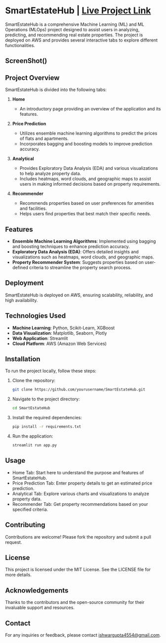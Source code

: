 # SmartEstateHub | [Live Project Link](https://smartestateapp.streamlit.app/)

SmartEstateHub is a comprehensive Machine Learning (ML) and ML Operations (MLOps) project designed to assist users in analyzing, predicting, and recommending real estate properties. The project is deployed on AWS and provides several interactive tabs to explore different functionalities.

## ScreenShot()

## Project Overview

SmartEstateHub is divided into the following tabs:

1. **Home**
   - An introductory page providing an overview of the application and its features.

2. **Price Prediction**
   - Utilizes ensemble machine learning algorithms to predict the prices of flats and apartments.
   - Incorporates bagging and boosting models to improve prediction accuracy.

3. **Analytical**
   - Provides Exploratory Data Analysis (EDA) and various visualizations to help analyze property data.
   - Includes heatmaps, word clouds, and geographic maps to assist users in making informed decisions based on property requirements.

4. **Recommender**
   - Recommends properties based on user preferences for amenities and facilities.
   - Helps users find properties that best match their specific needs.

## Features

- **Ensemble Machine Learning Algorithms**: Implemented using bagging and boosting techniques to enhance prediction accuracy.
- **Exploratory Data Analysis (EDA)**: Offers detailed insights and visualizations such as heatmaps, word clouds, and geographic maps.
- **Property Recommender System**: Suggests properties based on user-defined criteria to streamline the property search process.

## Deployment

SmartEstateHub is deployed on AWS, ensuring scalability, reliability, and high availability.

## Technologies Used

- **Machine Learning**: Python, Scikit-Learn, XGBoost
- **Data Visualization**: Matplotlib, Seaborn, Plotly
- **Web Application**: Streamlit
- **Cloud Platform**: AWS (Amazon Web Services)

## Installation

To run the project locally, follow these steps:

1. Clone the repository:
   ```bash
   git clone https://github.com/yourusername/SmartEstateHub.git

2. Navigate to the project directory:
    ```bash
   cd SmartEstateHub

3. Install the required dependencies:

    ```bash
    pip install -r requirements.txt

4. Run the application:

    ```bash
    streamlit run app.py

## Usage
- Home Tab: Start here to understand the purpose and features of SmartEstateHub.
- Price Prediction Tab: Enter property details to get an estimated price prediction.
- Analytical Tab: Explore various charts and visualizations to analyze property data.
- Recommender Tab: Get property recommendations based on your specified criteria.

## Contributing
Contributions are welcome! Please fork the repository and submit a pull request.

## License
This project is licensed under the MIT License. See the LICENSE file for more details.

## Acknowledgements
Thanks to the contributors and the open-source community for their invaluable support and resources.

## Contact
For any inquiries or feedback, please contact ishwargupta4554@gmail.com.
